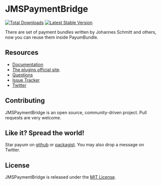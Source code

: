 # JMSPaymentBridge
[![Total Downloads](https://poser.pugx.org/payum/jms-payment-bridge/d/total.png)](https://packagist.org/packages/payum/jms-payment-bridge) [![Latest Stable Version](https://poser.pugx.org/payum/jms-payment-bridge/version.png)](https://packagist.org/packages/payum/jms-payment-bridge)

There are set of payment bundles written by Johannes Schmitt and others, now you can reuse them inside PayumBundle.

## Resources

* [Documentation](http://payum.org/doc#JMSPaymentBridge)
* [The plugins official site](http://jmsyst.com/bundles/JMSPaymentCoreBundle).
* [Questions](http://stackoverflow.com/questions/tagged/payum)
* [Issue Tracker](https://github.com/Payum/JMSPaymentBridge/issues)
* [Twitter](https://twitter.com/payumphp)

## Contributing

JMSPaymentBridge is an open source, community-driven project. Pull requests are very welcome.

## Like it? Spread the world!

Star payum on [github](https://github.com/Payum/JMSPaymentBridge) or [packagist](https://packagist.org/packages/payum/jms-payment-bridge).
You may also drop a message on Twitter.

## License

JMSPaymentBridge is released under the [MIT License](LICENSE).

